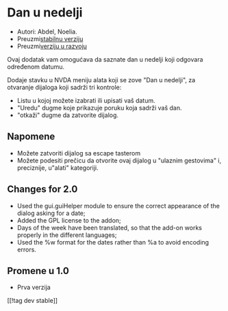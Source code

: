 # Dan u nedelji #

*	 Autori: Abdel, Noelia.
*	 Preuzmi[stabilnu verziju][1]
*	 Preuzmi[verziju u razvoju][2]

Ovaj dodatak vam omogućava da saznate dan u nedelji koji odgovara određenom
datumu.

Dodaje stavku u NVDA meniju alata koji se zove "Dan u nedelji", za otvaranje
dijaloga koji sadrži tri kontrole:

*	 Listu u kojoj možete izabrati ili upisati vaš datum.
*	 "Uredu" dugme koje prikazuje poruku koja sadrži vaš dan.
*	 "otkaži" dugme da zatvorite dijalog.

## Napomene ##
*	 Možete zatvoriti dijalog sa escape tasterom
*	 Možete podesiti prečicu da otvorite ovaj dijalog u "ulaznim gestovima" i,
   preciznije, u"alati" kategoriji.

## Changes for 2.0 ##

*	 Used the gui.guiHelper module to ensure the correct appearance of the
   dialog asking for a date;
*	 Added the GPL license to the addon;
*	 Days of the week have been translated, so that the add-on works properly
   in the different languages;
*	 Used the %w format for the dates rather than %a to avoid encoding errors.

## Promene u 1.0 ##

*	 Prva verzija

[[!tag dev stable]]

[1]: https://addons.nvda-project.org/files/get.php?file=dw

[2]: https://addons.nvda-project.org/files/get.php?file=dw-dev
